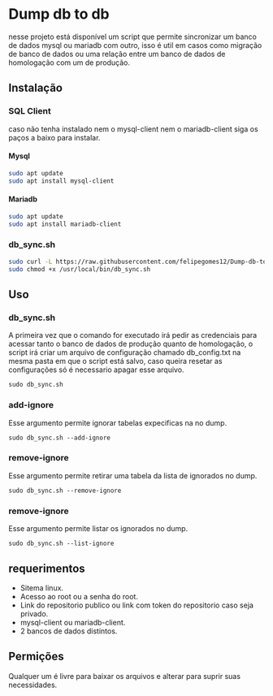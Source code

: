 # Dump db to db

nesse projeto está disponível um script que permite sincronizar  um banco de dados mysql ou mariadb com outro, isso é util em casos como migração de banco de dados ou uma relação entre um banco de dados de homologação com um de produção.

## Instalação
### SQL Client
caso não tenha instalado nem o mysql-client nem o mariadb-client siga os paços a baixo para instalar.
#### Mysql
```bash
sudo apt update
sudo apt install mysql-client
```
#### Mariadb
```bash
sudo apt update
sudo apt install mariadb-client
```
### db_sync.sh
```bash
sudo curl -L https://raw.githubusercontent.com/felipegomes12/Dump-db-to-db/main/db_sync.sh -o /usr/local/bin/db_sync.sh
sudo chmod +x /usr/local/bin/db_sync.sh 
```
## Uso
### db_sync.sh
A primeira vez que o comando for executado irá pedir as credenciais para acessar tanto o banco de dados de produção quanto de homologação, o script irá criar um arquivo de configuração chamado db_config.txt na mesma pasta em que o script está salvo, caso queira resetar as configurações só é necessario apagar esse arquivo.
```shell
sudo db_sync.sh
```
### add-ignore
Esse argumento permite ignorar tabelas expecificas na no dump.
```shell
sudo db_sync.sh --add-ignore
```
### remove-ignore
Esse argumento permite retirar uma tabela da lista de ignorados no dump.
```shell
sudo db_sync.sh --remove-ignore
```
### remove-ignore
Esse argumento permite listar os ignorados no dump.
```shell
sudo db_sync.sh --list-ignore
```
## requerimentos
- Sitema linux.
- Acesso ao root ou a senha do root.
- Link do repositorio publico ou link com token do repositorio caso seja privado.
- mysql-client ou mariadb-client.
- 2 bancos de dados distintos.
## Permições
Qualquer um é livre para baixar os arquivos e alterar para suprir suas necessidades.
